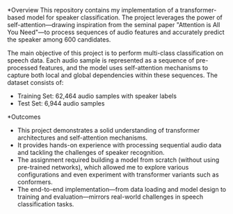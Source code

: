 *Overview
This repository contains my implementation of a transformer-based model for speaker classification. The project leverages the power of self-attention—drawing inspiration from the seminal paper "Attention is All You Need"—to process sequences of audio features and accurately predict the speaker among 600 candidates.

The main objective of this project is to perform multi-class classification on speech data. Each audio sample is represented as a sequence of pre-processed features, and the model uses self-attention mechanisms to capture both local and global dependencies within these sequences. The dataset consists of:

- Training Set: 62,464 audio samples with speaker labels
- Test Set: 6,944 audio samples

*Outcomes
- This project demonstrates a solid understanding of transformer architectures and self-attention mechanisms.
- It provides hands-on experience with processing sequential audio data and tackling the challenges of speaker recognition.
- The assignment required building a model from scratch (without using pre-trained networks), which allowed me to explore various configurations and even experiment with transformer variants such as conformers.
- The end-to-end implementation—from data loading and model design to training and evaluation—mirrors real-world challenges in speech classification tasks.
